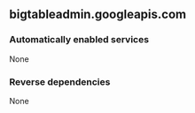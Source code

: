 ## bigtableadmin.googleapis.com

### Automatically enabled services

None

### Reverse dependencies

None
